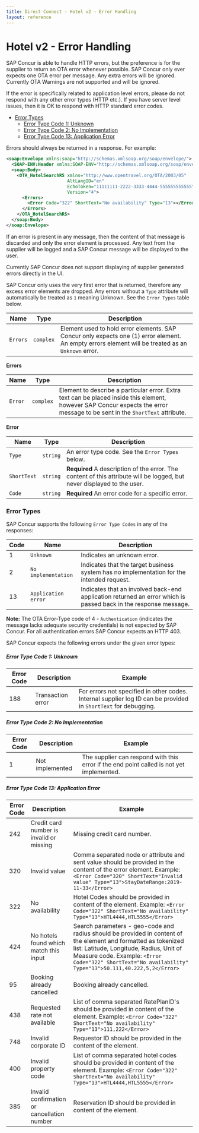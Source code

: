```yaml
---
title: Direct Connect - Hotel v2 - Error Handling
layout: reference
---
```


# Hotel v2 - Error Handling

SAP Concur is able to handle HTTP errors, but the preference is for the supplier to return an OTA error whenever possible.  SAP Concur only ever expects one OTA error per message. Any extra errors will be ignored.
Currently OTA Warnings are not supported and will be ignored.

If the error is specifically related to application level errors, please do not respond with any other error types (HTTP etc.). If you have server level issues, then it is OK to respond with HTTP standard error codes.

* [Error Types](#error-types)
  * [Error Type Code 1: Unknown](#unknown)
  * [Error Type Code 2: No Implementation](#no-implementation)
  * [Error Type Code 13: Application Error](#app-error)

Errors should always be returned in a response. For example:

```xml
<soap:Envelope xmlns:soap="http://schemas.xmlsoap.org/soap/envelope/">
  <SOAP-ENV:Header xmlns:SOAP-ENV="http://schemas.xmlsoap.org/soap/envelope/"/>
  <soap:Body>
    <OTA_HotelSearchRS xmlns="http://www.opentravel.org/OTA/2003/05"
                       AltLangID="en"
                       EchoToken="11111111-2222-3333-4444-555555555555" PrimaryLangID="en"
                       Version="4">
      <Errors>
        <Error Code="322" ShortText="No availability" Type="13"></Error>
      </Errors>
    </OTA_HotelSearchRS>
  </soap:Body>
</soap:Envelope>
```

If an error is present in any message, then the content of that message is discarded and only the error element is processed. Any text from the supplier will be logged and a SAP Concur message will be displayed to the user.  

Currently SAP Concur does not support displaying of supplier generated errors directly in the UI.  

SAP Concur only uses the very first error that is returned, therefore any excess error elements are dropped.  Any errors without a `Type` attribute will automatically be treated as `1` meaning Unknown.  See the `Error Types` table below.

|Name|Type| Description |
|---------|-----------|-------------|
|`Errors`|`complex`|Element used to hold error elements. SAP Concur only expects one (1) error element. An empty errors element will be treated as an `Unknown` error.|

**Errors**

|Name|Type|Description|
|---------|-----------|-------------|
|`Error`|`complex`|Element to describe a particular error. Extra text can be placed inside this element, however SAP Concur expects the error message to be sent in the `ShortText` attribute.|

**Error**

|Name|Type|Description|
|-------------|-----------|-------------|
|`Type`|`string`|An error type code. See the `Error Types` below. |
|`ShortText`|`string`|**Required** A description of the error. The content of this attribute will be logged, but never displayed to the user.|
|`Code`|`string`|**Required** An error code for a specific error.|

### <a name="error-types"></a>Error Types

SAP Concur supports the following `Error Type Codes` in any of the responses:

|Code|Name|Description|
|------|-------------------|-------------|
|1|`Unknown`|Indicates an unknown error.|
|2|`No implementation`|Indicates that the target business system has no implementation for the intended request.|
|13|`Application error`|Indicates that an involved back-end application returned an error which is passed back in the response message.|

**Note:** The OTA Error-Type code of 4 - `Authentication` (indicates the message lacks adequate security credentials) is not expected by SAP Concur.  For all authentication errors SAP Concur expects an HTTP 403.

SAP Concur expects the following errors under the given error types:

##### <a name="unknown"></a>Error Type Code 1: Unknown

|Error Code|Description|Example|
|------------|-------------------|---------|
|188|Transaction error|For errors not specified in other codes. Internal supplier log ID can be provided in `ShortText` for debugging.|

##### <a name="no-implementation"></a>Error Type Code 2: No Implementation

|Error Code|Description|Example|
|------------|-----------------|---------|
|1|Not implemented|The supplier can respond with this error if the end point called is not yet implemented. |

##### <a name="app-error"></a>Error Type Code 13: Application Error

|Error Code|Description|Example|
|------------|---------------------------------------------|---------|
|242|Credit card number is invalid or missing|Missing credit card number.|
|320|Invalid value|Comma separated node or attribute and sent value should be provided in the content of the error element. Example: ```<Error Code="320" ShortText="Invalid value" Type="13">StayDateRange:2019-11-33</Error> ```|
|322|No availability|Hotel Codes should be provided in content of the element. Example: ```<Error Code="322" ShortText="No availability" Type="13">HTL4444,HTL5555</Error>```|  
|424|No hotels found which match this input|Search parameters - geo-code and radius should be provided in content of the element and formatted as tokenized list: Latitude, Longitude, Radius, Unit of Measure code. Example: ```<Error Code="322" ShortText="No availability" Type="13">50.111,40.222,5,2</Error>```|
|95|Booking already cancelled|Booking already cancelled.|
|438|Requested rate not available|List of comma separated RatePlanID's should be provided in content of the element. Example: ```<Error Code="322" ShortText="No availability" Type="13">111,222</Error>```|
|748|Invalid corporate ID|Requestor ID should be provided in the content of the element.|
|400|Invalid property code|List of comma separated hotel codes should be provided in content of the element. Example: ```<Error Code="322" ShortText="No availability" Type="13">HTL4444,HTL5555</Error>```|
|385|Invalid confirmation or cancellation number|Reservation ID should be provided in content of the element.|
